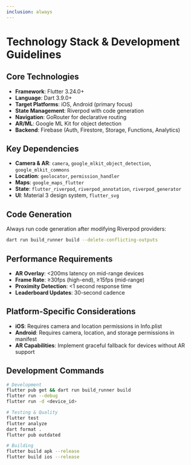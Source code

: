 ```yaml
---
inclusion: always
---
```


# Technology Stack & Development Guidelines

## Core Technologies
- **Framework**: Flutter 3.24.0+
- **Language**: Dart 3.9.0+
- **Target Platforms**: iOS, Android (primary focus)
- **State Management**: Riverpod with code generation
- **Navigation**: GoRouter for declarative routing
- **AR/ML**: Google ML Kit for object detection
- **Backend**: Firebase (Auth, Firestore, Storage, Functions, Analytics)

## Key Dependencies
- **Camera & AR**: `camera`, `google_mlkit_object_detection`, `google_mlkit_commons`
- **Location**: `geolocator`, `permission_handler`
- **Maps**: `google_maps_flutter`
- **State**: `flutter_riverpod`, `riverpod_annotation`, `riverpod_generator`
- **UI**: Material 3 design system, `flutter_svg`

## Code Generation
Always run code generation after modifying Riverpod providers:
```bash
dart run build_runner build --delete-conflicting-outputs
```

## Performance Requirements
- **AR Overlay**: <200ms latency on mid-range devices
- **Frame Rate**: ≥30fps (high-end), ≥15fps (mid-range)
- **Proximity Detection**: <1 second response time
- **Leaderboard Updates**: 30-second cadence

## Platform-Specific Considerations
- **iOS**: Requires camera and location permissions in Info.plist
- **Android**: Requires camera, location, and storage permissions in manifest
- **AR Capabilities**: Implement graceful fallback for devices without AR support

## Development Commands
```bash
# Development
flutter pub get && dart run build_runner build
flutter run --debug
flutter run -d <device_id>

# Testing & Quality
flutter test
flutter analyze
dart format .
flutter pub outdated

# Building
flutter build apk --release
flutter build ios --release
```